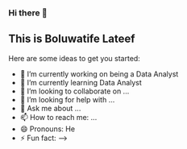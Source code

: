 ###  Hi there 👋

## This is Boluwatife Lateef

Here are some ideas to get you started:

- 🔭 I’m currently working on being a Data Analyst
- 🌱 I’m currently learning Data Analyst
- 👯 I’m looking to collaborate on ...
- 🤔 I’m looking for help with ...
- 💬 Ask me about ...
- 📫 How to reach me: ...
- 😄 Pronouns: He
- ⚡ Fun fact: 
-->
